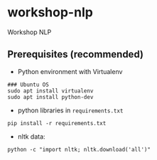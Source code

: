 # workshop-nlp
Workshop NLP

## Prerequisites (recommended)

* Python environment with Virtualenv

```
### Ubuntu OS
sudo apt install virtualenv
sudo apt install python-dev
```

* python libraries in `requirements.txt`
```
pip install -r requirements.txt
```

* nltk data:
```
python -c "import nltk; nltk.download('all')"
```
